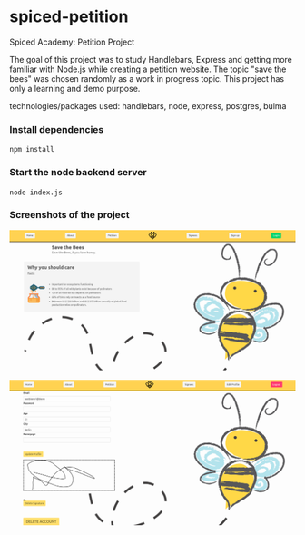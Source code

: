 # spiced-petition

Spiced Academy: Petition Project

The goal of this project was to study Handlebars, Express and getting more familiar with Node.js while creating a petition website.
The topic "save the bees" was chosen randomly as a work in progress topic. This project has only a learning and demo purpose.

technologies/packages used: handlebars, node, express, postgres, bulma

### Install dependencies

```
npm install
```

### Start the node backend server

```
node index.js
```

### Screenshots of the project

![Screenshot](/screenshots/scrn1.png?raw=true "Screenshot 1")

![Screenshot](/screenshots/scrn2.png?raw=true "Screenshot 2")
